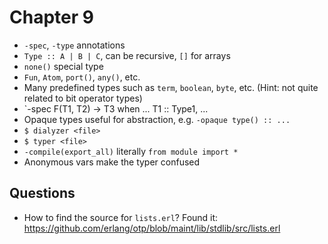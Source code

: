 Chapter 9
=========

* `-spec`, `-type` annotations
* `Type :: A | B | C`, can be recursive, `[]` for arrays
* `none()` special type
* `Fun`, `Atom`, `port()`, `any()`, etc.
* Many predefined types such as `term`, `boolean`, `byte`, etc.
(Hint: not quite related to bit operator types)
* `-spec F(T1, T2) -> T3 when ... T1 :: Type1, ...
* Opaque types useful for abstraction, e.g. `-opaque type() :: ...`
* `$ dialyzer <file>` 
* `$ typer <file>` 
* `-compile(export_all)` literally `from module import * `
* Anonymous vars make the typer confused

Questions
---------

* How to find the source for `lists.erl`?
Found it: https://github.com/erlang/otp/blob/maint/lib/stdlib/src/lists.erl
